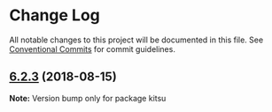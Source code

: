 # Change Log

All notable changes to this project will be documented in this file.
See [Conventional Commits](https://conventionalcommits.org) for commit guidelines.

<a name="6.2.3"></a>
## [6.2.3](https://github.com/wopian/kitsu/compare/v6.2.2...v6.2.3) (2018-08-15)

**Note:** Version bump only for package kitsu
